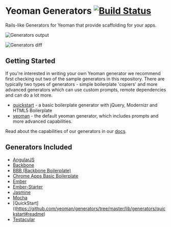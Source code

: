 # Yeoman Generators [![Build Status](https://secure.travis-ci.org/yeoman/generators.png?branch=master)](http://travis-ci.org/yeoman/generators)

Rails-like Generators for Yeoman that provide scaffolding for your apps.

![Generators output](https://img.skitch.com/20120923-jxbn2njgk5dp7ttk94i1tx9ek2.png)

![Generators diff](https://img.skitch.com/20120922-kpjs68bgkshtsru4cwnb64fn82.png)

## Getting Started

If you're interested in writing your own Yeoman generator we recommend first
checking out two of the sample generators in this repository. There are typically
two types of generators - simple boilerplate 'copiers' and more advanced generators
which can use custom prompts, remote dependencies and can do a lot more.

* [quickstart](https://github.com/yeoman/generators/tree/master/lib/generators/quickstart#readme) -
a basic boilerplate generator with jQuery, Modernizr and HTML5 Boilerplate
* [yeoman](https://github.com/yeoman/generators/tree/master/lib/generators/yeoman/app#readme) -
the default yeoman generator, which includes prompts and more advanced capabilities.

Read about the capabilities of our generators in our
[docs](https://github.com/yeoman/yeoman/blob/master/docs/cli/generators.md).

## Generators Included

* [AngularJS](https://github.com/yeoman/generators/tree/master/lib/generators/angular#readme)
* [Backbone](https://github.com/yeoman/generators/tree/master/lib/generators/backbone#readme)
* [BBB (Backbone Boilerplate)](https://github.com/yeoman/generators/tree/master/lib/generators/bbb#readme)
* [Chrome Apps Basic Boilerplate](https://github.com/yeoman/generators/tree/master/lib/generators/chromeapp#readme)
* [Ember](https://github.com/yeoman/generators/tree/master/lib/generators/ember#readme)
* [Ember-Starter](https://github.com/yeoman/generators/tree/master/lib/generators/ember-starter#readme)
* [Jasmine](https://github.com/yeoman/generators/tree/master/lib/generators/jasmine/app#readme)
* [Mocha](https://github.com/yeoman/generators/tree/master/lib/generators/mocha/app#readme)
* [QuickStart]((https://github.com/yeoman/generators/tree/master/lib/generators/quickstart#readme)
* [Testacular](https://github.com/yeoman/generators/tree/master/lib/generators/testacular/app#readme)
